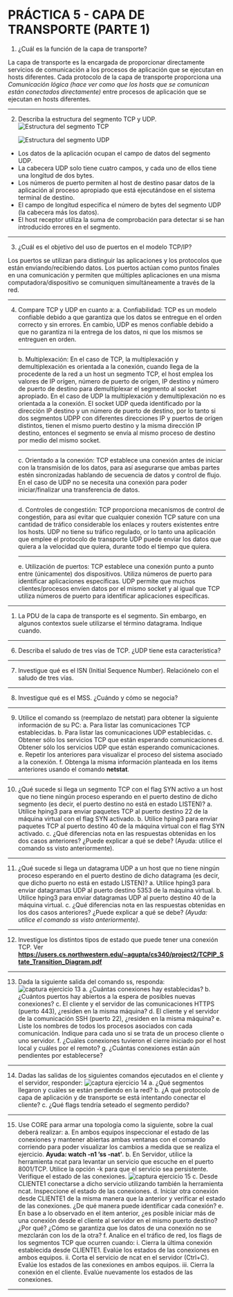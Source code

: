 # PRÁCTICA 5 - CAPA DE TRANSPORTE (PARTE 1)

1. ¿Cuál es la función de la capa de transporte?

La capa de transporte es la encargada de proporcionar directamente servicios de comunicación a los procesos de aplicación que se ejecutan en hosts diferentes.
Cada protocolo de la capa de transporte proporciona una *Comunicación lógica (hace ver como que los hosts que se comunican están conectados directamente)* entre procesos de aplicación que se ejecutan en hosts diferentes.

---
2. Describa la estructura del segmento TCP y UDP.
    ![Estructura del segmento TCP](imgs/segmentoTCP.png)
    
    <!-- TODO completar -->


    ![Estructura del segmento UDP](imgs/segmentoUDP.png)

* Los datos de la aplicación ocupan el campo de datos del segmento UDP.
* La cabecera UDP solo tiene cuatro campos, y cada uno de ellos tiene una longitud de dos bytes.
* Los números de puerto permiten al host de destino pasar datos de la aplicación al proceso apropiado que está ejecutándose en el sistema terminal de destino.
* El campo de longitud especifíca el número de bytes del segmento UDP (la cabecera más los datos).
* El host receptor utiliza la suma de comprobación para detectar si se han introducido errores en el segmento.
  
---
3. ¿Cuál es el objetivo del uso de puertos en el modelo TCP/IP?

Los puertos se utilizan para distinguir las aplicaciones y los protocolos que están enviando/recibiendo datos.
Los puertos actúan como puntos finales en una comunicación y permiten que múltiples aplicaciones en una misma computadora/dispositivo se comuniquen simultáneamente a través de la red.

---
4. Compare TCP y UDP en cuanto a:
    a. Confiabilidad: TCP es un modelo confiable debido a que garantiza que los datos se entregue en el orden correcto y sin errores. En cambio, UDP es menos confiable debido a que no garantiza ni la entrega de los datos, ni que los mismos se entreguen en orden.
    
    ---
    b. Multiplexación: En el caso de TCP, la multiplexación y demultiplexación es orientada a la conexión, cuando llega de la procedente de la red a un host un segmento TCP, el host emplea los valores de IP orígen, número de puerto de orígen, IP destino y número de puerto de destino para demultiplexar el segmento al socket apropiado.
    En el caso de UDP la multiplexación y demultiplexación no es orientada a la conexión. El socket UDP queda identificado por la dirección IP destino y un número de puerto de destino, por lo tanto si dos segmentos UDPP con diferentes direcciones IP y puertos de orígen distintos, tienen el mismo puerto destino y la misma dirección IP destino, entonces el segmento se envía al mismo proceso de destino por medio  del mismo socket.

    ---
    c. Orientado a la conexión: TCP establece una conexión antes de iniciar con la transmisión de los datos, para así asegurarse que ambas partes estén sincronizadas hablando de secuencia de datos y control de flujo. En el caso de UDP no se necesita una conexión para poder iniciar/finalizar una transferencia de datos.
    
    ---
    d. Controles de congestión: TCP proporciona mecanismos de control de congestión, para así evitar que cualquier conexión TCP sature con una cantidad de tráfico considerable los enlaces y routers existentes entre los hosts. UDP no tiene su tráfico regulado, or lo tanto una aplicación que emplee el protocolo de transporte UDP puede enviar los datos que quiera a la velocidad que quiera, durante todo el tiempo que quiera.
    
    ---
    e. Utilización de puertos: TCP establece una conexión punto a punto entre (únicamente) dos dispositivos. Utiliza números de puerto para identificar aplicaciones específicas. UDP permite que muchos clientes/procesos envíen datos por el mismo socket y al igual que TCP utiliza números de puerto para identificar aplicaciones específicas.

---
1. La PDU de la capa de transporte es el segmento. Sin embargo, en algunos contextos suele utilizarse el término datagrama. Indique cuando.

---
6. Describa el saludo de tres vías de TCP. ¿UDP tiene esta característica?

---
7. Investigue qué es el ISN (Initial Sequence Number). Relaciónelo con el saludo de tres vías.

---
8. Investigue qué es el MSS. ¿Cuándo y cómo se negocia?

---
9. Utilice el comando ss (reemplazo de netstat) para obtener la siguiente información de su PC:
    a. Para listar las comunicaciones TCP establecidas.
    b. Para listar las comunicaciones UDP establecidas.
    c. Obtener sólo los servicios TCP que están esperando comunicaciones
    d. Obtener sólo los servicios UDP que están esperando comunicaciones.
    e. Repetir los anteriores para visualizar el proceso del sistema asociado a la conexión.
    f. Obtenga la misma información planteada en los items anteriores usando el comando **netstat**.

---
10. ¿Qué sucede si llega un segmento TCP con el flag SYN activo a un host que no tiene ningún proceso esperando en el puerto destino de dicho segmento (es decir, el puerto destino no está en estado LISTEN)?
    a. Utilice hping3 para enviar paquetes TCP al puerto destino 22 de la máquina virtual con el flag SYN activado.
    b. Utilice hping3 para enviar paquetes TCP al puerto destino 40 de la máquina virtual con el flag SYN activado.
    c. ¿Qué diferencias nota en las respuestas obtenidas en los dos casos anteriores? ¿Puede explicar a qué se debe? (Ayuda: utilice el comando ss visto anteriormente).

---
11. ¿Qué sucede si llega un datagrama UDP a un host que no tiene ningún proceso esperando en el puerto destino de dicho datagrama (es decir, que dicho puerto no está en estado LISTEN)?
    a. Utilice hping3 para enviar datagramas UDP al puerto destino 5353 de la máquina virtual.
    b. Utilice hping3 para enviar datagramas UDP al puerto destino 40 de la máquina virtual.
    c. ¿Qué diferencias nota en las respuestas obtenidas en los dos casos anteriores? ¿Puede explicar a qué se debe? *(Ayuda: utilice el comando ss visto anteriormente)*.

---
12. Investigue los distintos tipos de estado que puede tener una conexión TCP. Ver **https://users.cs.northwestern.edu/~agupta/cs340/project2/TCPIP_State_Transition_Diagram.pdf**

---
13. Dada la siguiente salida del comando ss, responda:
    ![captura ejercicio 13](imgs/ejercicio13.png)
    a. ¿Cuántas conexiones hay establecidas?
    b. ¿Cuántos puertos hay abiertos a la espera de posibles nuevas conexiones?
    c. El cliente y el servidor de las comunicaciones HTTPS (puerto 443), ¿residen en la misma máquina?
    d. El cliente y el servidor de la comunicación SSH (puerto 22), ¿residen en la misma máquina?
    e. Liste los nombres de todos los procesos asociados con cada comunicación. Indique para cada uno si se trata de un proceso cliente o uno servidor.
    f. ¿Cuáles conexiones tuvieron el cierre iniciado por el host local y cuáles por el remoto?
    g. ¿Cuántas conexiones están aún pendientes por establecerse?

---
14. Dadas las salidas de los siguientes comandos ejecutados en el cliente y el servidor, responder:
    ![captura ejercicio 14](imgs/ejercicio14.png)
    a. ¿Qué segmentos llegaron y cuáles se están perdiendo en la red?
    b. ¿A qué protocolo de capa de aplicación y de transporte se está intentando conectar el cliente?
    c. ¿Qué flags tendría seteado el segmento perdido?

---
15. Use CORE para armar una topología como la siguiente, sobre la cual deberá realizar:
    a. En ambos equipos inspeccionar el estado de las conexiones y mantener abiertas ambas ventanas con el comando corriendo para poder visualizar los cambios a medida que se realiza el ejercicio. **Ayuda: watch -n1 ’ss -nat’**.
    b. En Servidor, utilice la herramienta ncat para levantar un servicio que escuche en el puerto 8001/TCP. Utilice la opción -k para que el servicio sea persistente. Verifique el estado de las conexiones.
    ![captura ejercicio 15](imgs/ejercicio15.png)
    c. Desde CLIENTE1 conectarse a dicho servicio utilizando también la herramienta ncat. Inspeccione el estado de las conexiones.
    d. Iniciar otra conexión desde CLIENTE1 de la misma manera que la anterior y verificar el estado de las conexiones. ¿De qué manera puede identificar cada conexión?
    e. En base a lo observado en el item anterior, ¿es posible iniciar más de una conexión desde el cliente al servidor en el mismo puerto destino? ¿Por qué? ¿Cómo se garantiza que los datos de una conexión no se mezclarán con los de la otra?
    f. Analice en el tráfico de red, los flags de los segmentos TCP que ocurren cuando:
        i. Cierra la última conexión establecida desde CLIENTE1. Evalúe los estados de las conexiones en ambos equipos.
        ii. Corta el servicio de ncat en el servidor (Ctrl+C). Evalúe los estados de las conexiones en ambos equipos.
        iii. Cierra la conexión en el cliente. Evalúe nuevamente los estados de las conexiones.

---
